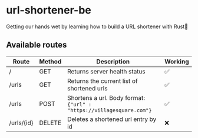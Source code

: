 # url-shortener-be

Getting our hands wet by learning how to build a URL shortener with Rust🦀

## Available routes

| Route | Method | Description | Working |
| ---- | ----------- | ---- | ---- |
| / | GET | Returns server health status | ✅ |
| /urls | GET | Returns the current list of shortened urls | ✅ |
| /urls | POST | Shortens a url. Body format: `{"url" : "https://villagesquare.com"}` | ✅ |
| /urls/{id} | DELETE | Deletes a shortened url entry by id | ❌ |
